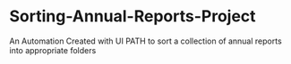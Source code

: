 # Sorting-Annual-Reports-Project
An Automation Created with UI PATH to sort a collection of annual reports into appropriate folders
